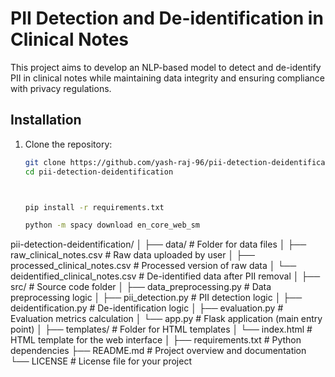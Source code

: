 # PII Detection and De-identification in Clinical Notes

This project aims to develop an NLP-based model to detect and de-identify PII in clinical notes while maintaining data integrity and ensuring compliance with privacy regulations.

## Installation

1. Clone the repository:

   ```bash
   git clone https://github.com/yash-raj-96/pii-detection-deidentification.git
   cd pii-detection-deidentification



   pip install -r requirements.txt

   python -m spacy download en_core_web_sm
   ```


pii-detection-deidentification/
│
├── data/                             # Folder for data files
│   ├── raw_clinical_notes.csv        # Raw data uploaded by user
│   ├── processed_clinical_notes.csv  # Processed version of raw data
│   └── deidentified_clinical_notes.csv # De-identified data after PII removal
│
├── src/                              # Source code folder
│   ├── data_preprocessing.py         # Data preprocessing logic
│   ├── pii_detection.py              # PII detection logic
│   ├── deidentification.py           # De-identification logic
│   ├── evaluation.py                 # Evaluation metrics calculation
│   └── app.py                        # Flask application (main entry point)
│
├── templates/                        # Folder for HTML templates
│   └── index.html                    # HTML template for the web interface
│
├── requirements.txt                  # Python dependencies
├── README.md                         # Project overview and documentation
└── LICENSE                           # License file for your project